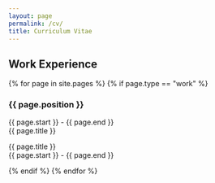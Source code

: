 ```yaml
---
layout: page
permalink: /cv/
title: Curriculum Vitae
---
```

## Work Experience

<div id="archives">
{% for page in site.pages %}
    {% if page.type == "work" %}
        <article class="post">
            <h3>{{ page.position }}</h3>
            <div>
                <div class="post_range" >{{ page.start }} - {{ page.end }}</div>
                <div class="post_date" >{{ page.title }}</div>
                <p class="post_date">{{ page.title }} <br>{{ page.start }} - {{ page.end }}</p>
            </div>
        </article>
    {% endif %}
{% endfor %}
</div>